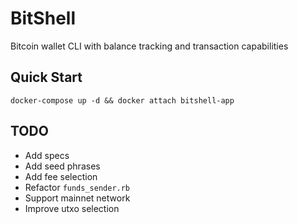 # BitShell

Bitcoin wallet CLI with balance tracking and transaction capabilities

## Quick Start

```shell
docker-compose up -d && docker attach bitshell-app
```

## TODO

* Add specs
* Add seed phrases
* Add fee selection
* Refactor `funds_sender.rb`
* Support mainnet network
* Improve utxo selection
